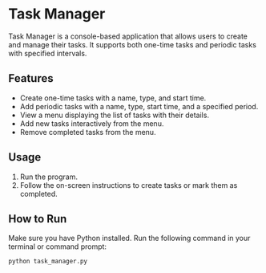# Task Manager

Task Manager is a console-based application that allows users to create and manage their tasks. It supports both one-time tasks and periodic tasks with specified intervals.

## Features

- Create one-time tasks with a name, type, and start time.
- Add periodic tasks with a name, type, start time, and a specified period.
- View a menu displaying the list of tasks with their details.
- Add new tasks interactively from the menu.
- Remove completed tasks from the menu.

## Usage

1. Run the program.
2. Follow the on-screen instructions to create tasks or mark them as completed.

## How to Run

Make sure you have Python installed. Run the following command in your terminal or command prompt:

```bash
python task_manager.py
